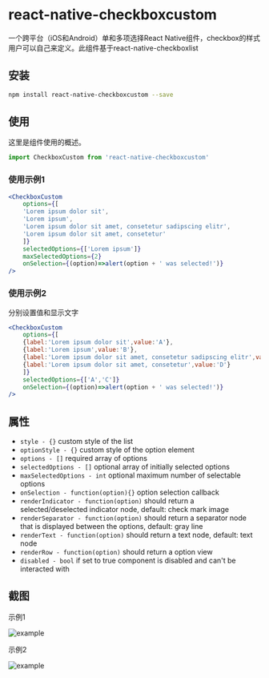 # react-native-checkboxcustom
一个跨平台（iOS和Android）单和多项选择React Native组件，checkbox的样式用户可以自己来定义。此组件基于react-native-checkboxlist
## 安装

```sh
npm install react-native-checkboxcustom --save
```

## 使用

这里是组件使用的概述。
```jsx
import CheckboxCustom from 'react-native-checkboxcustom'
```
### 使用示例1
```jsx
<CheckboxCustom
    options={[
    'Lorem ipsum dolor sit',
    'Lorem ipsum',
    'Lorem ipsum dolor sit amet, consetetur sadipscing elitr',
    'Lorem ipsum dolor sit amet, consetetur'
    ]}
    selectedOptions={['Lorem ipsum']}
    maxSelectedOptions={2}
    onSelection={(option)=>alert(option + ' was selected!')}
/>
```
### 使用示例2
分别设置值和显示文字
```jsx
<CheckboxCustom
    options={[
    {label:'Lorem ipsum dolor sit',value:'A'},
    {label:'Lorem ipsum',value:'B'},
    {label:'Lorem ipsum dolor sit amet, consetetur sadipscing elitr',value:'C'},
    {label:'Lorem ipsum dolor sit amet, consetetur',value:'D'}
    ]}
    selectedOptions={['A','C']}
    onSelection={(option)=>alert(option + ' was selected!')}
/>
```
## 属性

* `style - {}` custom style of the list
* `optionStyle - {}` custom style of the option element
* `options - []` required array of options
* `selectedOptions - []` optional array of initially selected options
* `maxSelectedOptions - int` optional maximum number of selectable options
* `onSelection - function(option){}` option selection callback
* `renderIndicator - function(option)` should return a selected/deselected indicator node, default: check mark image
* `renderSeparator - function(option)` should return a separator node that is displayed between the options, default: gray line
* `renderText - function(option)` should return a text node, default: text node
* `renderRow - function(option)` should return a option view
* `disabled - bool` if set to true component is disabled and can't be interacted with

## 截图
示例1

![example](https://github.com/hinet/react-native-checkboxcustom/blob/master/assets/images/screenshot02.png)

示例2

![example](https://github.com/hinet/react-native-checkboxcustom/blob/master/assets/images/screenshot01.png)





